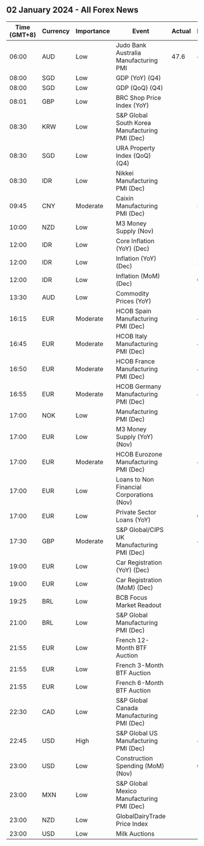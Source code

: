 ## 02 January 2024 - All Forex News

| Time (GMT+8) | Currency | Importance | Event | Actual | Forecast | Previous |
|------|----------|------------|-------|--------|----------|----------|
| 06:00 | AUD | Low | Judo Bank Australia Manufacturing PMI | 47.6 | 47.8 | 47.7 |
| 08:00 | SGD | Low | GDP (YoY) (Q4) |  |  | 1.1% |
| 08:00 | SGD | Low | GDP (QoQ) (Q4) |  |  | 1.4% |
| 08:01 | GBP | Low | BRC Shop Price Index (YoY) |  |  | 4.3% |
| 08:30 | KRW | Low | S&P Global South Korea Manufacturing PMI (Dec) |  |  | 50.0 |
| 08:30 | SGD | Low | URA Property Index (QoQ) (Q4) |  |  | 0.80% |
| 08:30 | IDR | Low | Nikkei Manufacturing PMI (Dec) |  |  | 51.7 |
| 09:45 | CNY | Moderate | Caixin Manufacturing PMI (Dec) |  | 50.4 | 50.7 |
| 10:00 | NZD | Low | M3 Money Supply (Nov) |  |  | 405.9B |
| 12:00 | IDR | Low | Core Inflation (YoY) (Dec) |  | 1.85% | 1.87% |
| 12:00 | IDR | Low | Inflation (YoY) (Dec) |  | 2.72% | 2.86% |
| 12:00 | IDR | Low | Inflation (MoM) (Dec) |  | 0.50% | 0.38% |
| 13:30 | AUD | Low | Commodity Prices (YoY) |  |  | -10.5% |
| 16:15 | EUR | Moderate | HCOB Spain Manufacturing PMI (Dec) |  | 47.0 | 46.3 |
| 16:45 | EUR | Moderate | HCOB Italy Manufacturing PMI (Dec) |  | 44.4 | 44.4 |
| 16:50 | EUR | Moderate | HCOB France Manufacturing PMI (Dec) |  | 42.0 | 42.0 |
| 16:55 | EUR | Moderate | HCOB Germany Manufacturing PMI (Dec) |  | 43.1 | 43.1 |
| 17:00 | NOK | Low | Manufacturing PMI (Dec) |  |  | 49.9 |
| 17:00 | EUR | Low | M3 Money Supply (YoY) (Nov) |  | -1.0% | -1.0% |
| 17:00 | EUR | Moderate | HCOB Eurozone Manufacturing PMI (Dec) |  | 44.2 | 44.2 |
| 17:00 | EUR | Low | Loans to Non Financial Corporations (Nov) |  |  | -0.3% |
| 17:00 | EUR | Low | Private Sector Loans (YoY) |  | 0.8% | 0.6% |
| 17:30 | GBP | Moderate | S&P Global/CIPS UK Manufacturing PMI (Dec) |  | 46.4 | 46.4 |
| 19:00 | EUR | Low | Car Registration (YoY) (Dec) |  |  | 7.00% |
| 19:00 | EUR | Low | Car Registration (MoM) (Dec) |  |  | 0.50% |
| 19:25 | BRL | Low | BCB Focus Market Readout |  |  |  |
| 21:00 | BRL | Low | S&P Global Manufacturing PMI (Dec) |  |  | 49.4 |
| 21:55 | EUR | Low | French 12-Month BTF Auction |  |  | 3.333% |
| 21:55 | EUR | Low | French 3-Month BTF Auction |  |  | 3.729% |
| 21:55 | EUR | Low | French 6-Month BTF Auction |  |  | 3.690% |
| 22:30 | CAD | Low | S&P Global Canada Manufacturing PMI (Dec) |  |  | 47.7 |
| 22:45 | USD | High | S&P Global US Manufacturing PMI (Dec) |  | 48.2 | 48.2 |
| 23:00 | USD | Low | Construction Spending (MoM) (Nov) |  | 0.5% | 0.6% |
| 23:00 | MXN | Low | S&P Global Mexico Manufacturing PMI (Dec) |  |  | 52.50 |
| 23:00 | NZD | Low | GlobalDairyTrade Price Index |  |  | 2.3% |
| 23:00 | USD | Low | Milk Auctions |  |  | 3,388.0 |
